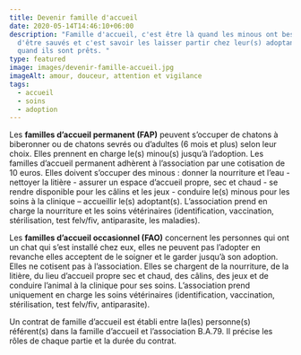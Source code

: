 ```yaml
---
title: Devenir famille d'accueil
date: 2020-05-14T14:46:10+06:00
description: "Famille d'accueil, c'est être là quand les minous ont besoin
  d'être sauvés et c'est savoir les laisser partir chez leur(s) adoptant(s)
  quand ils sont prêts. "
type: featured
image: images/devenir-famille-accueil.jpg
imageAlt: amour, douceur, attention et vigilance
tags:
  - accueil
  - soins
  - adoption
---
```

Les **familles d’accueil permanent (FAP)** peuvent s’occuper de chatons à biberonner ou de chatons sevrés ou d’adultes (6 mois et plus) selon leur choix. Elles prennent en charge le(s) minou(s) jusqu’à l’adoption. Les familles d’accueil permanent adhèrent à l’association par une cotisation de 10 euros. Elles doivent s’occuper des minous : donner la nourriture et l’eau - nettoyer la litière - assurer un espace d’accueil propre, sec et chaud - se rendre disponible pour les câlins et les jeux - conduire le(s) minous pour les soins à la clinique – accueillir le(s) adoptant(s). L’association prend en charge la nourriture et les soins vétérinaires (identification, vaccination, stérilisation, test felv/fiv, antiparasite, les maladies).

Les **familles d’accueil occasionnel (FAO)** concernent les personnes qui ont un chat qui s’est installé chez eux, elles ne peuvent pas l’adopter en revanche elles acceptent de le soigner et le garder jusqu’à son adoption. Elles ne cotisent pas à l’association. Elles se chargent de la nourriture, de la litière, du lieu d’accueil propre sec et chaud, des câlins, des jeux et de conduire l’animal à la clinique pour ses soins. L’association prend uniquement en charge les soins vétérinaires (identification, vaccination, stérilisation, test felv/fiv, antiparasite).

Un contrat de famille d’accueil est établi entre la(les) personne(s) référent(s) dans la famille d’accueil et l’association B.A.79. Il précise les rôles de chaque partie et la durée du contrat.